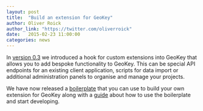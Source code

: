 ```yaml
---
layout: post
title:  "Build an extension for GeoKey"
author: Oliver Roick
author_link: "https://twitter.com/oliverroick"
date:   2015-02-23 11:00:00
categories: news
---
```


In [version 0.3](/blog/2015/version-03.html) we introduced a hook for custom
extensions into GeoKey that allows you to add bespoke functionality to GeoKey.
This can be special API endpoints for an existing client application,
scripts for data import or additional administration panels to organise and manage
your projects.

 We have now released a
[boilerplate](https://github.com/ExCiteS/geokey-extension-boilerplate) that
you can use to build your own extension for GeoKey along with a
[guide](/help/how-to-create-an-extension.html)
about how to use the boilerplate and start developing.

